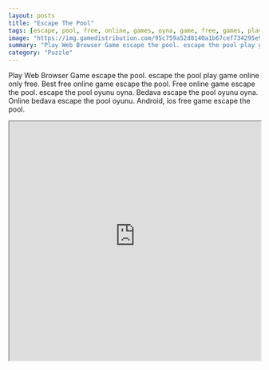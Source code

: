 ```yaml
---
layout: posts
title: "Escape The Pool"
tags: [escape, pool, free, online, games, oyna, game, free, games, play, play, games]
image: "https://img.gamedistribution.com/95c759a52d8140a1b67cef734295e91e.jpg"
summary: "Play Web Browser Game escape the pool. escape the pool play game online only free. Best free online game escape the pool. Free online game escape the pool. escape the pool oyunu oyna. Bedava escape the pool oyunu oyna. Online bedava escape the pool oyunu. Android, ios free game escape the pool."
category: "Puzzle"
---
```


Play Web Browser Game escape the pool. escape the pool play game online only free. Best free online game escape the pool. Free online game escape the pool. escape the pool oyunu oyna. Bedava escape the pool oyunu oyna. Online bedava escape the pool oyunu. Android, ios free game escape the pool.

<iframe width="100%" height="480px;" src="https://flash.gamedistribution.com?game=95c759a52d8140a1b67cef734295e91e"></iframe>